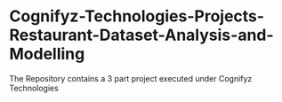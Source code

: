 # Cognifyz-Technologies-Projects-Restaurant-Dataset-Analysis-and-Modelling
The Repository contains a 3 part project executed under Cognifyz Technologies  
